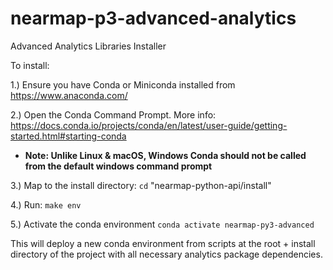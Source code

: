 # nearmap-p3-advanced-analytics

Advanced Analytics Libraries Installer

To install:

1.) Ensure you have Conda or Miniconda installed from https://www.anaconda.com/

2.) Open the Conda Command Prompt. More info: https://docs.conda.io/projects/conda/en/latest/user-guide/getting-started.html#starting-conda 
    
- **Note: Unlike Linux & macOS, Windows Conda should not be called from the default windows command prompt**

3.) Map to the install directory: ```cd``` "nearmap-python-api/install"

4.) Run: ```make env```

5.) Activate the conda environment ```conda activate nearmap-py3-advanced```

This will deploy a new conda environment from scripts at the root + install directory of the project with all necessary analytics package dependencies.
